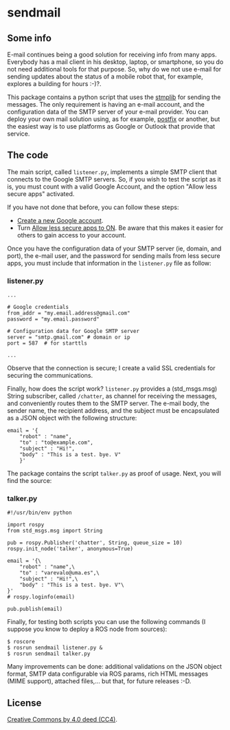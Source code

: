 # sendmail

## Some info

E-mail continues being a good solution for receiving info from many apps. Everybody has a mail client in his desktop, laptop, or smartphone, so you do not need additional tools for that purpose. So, why do we not use e-mail for sending updates about the status of a mobile robot that, for example, explores a building for hours :-)?.

This package contains a python script that uses the [stmplib](https://docs.python.org/es/3/library/smtplib.html) for sending the messages. The only requirement is having an e-mail account, and the configuration data of the SMTP server of your e-mail provider. You can deploy your own mail solution using, as for example, [postfix](https://www.postfix.org/) or another, but the easiest way is to use platforms as Google or Outlook that provide that service.

## The code

The main script, called `listener.py`, implements a simple SMTP client that connects to the Google SMTP servers. So, if you wish to test the script as it is, you must count with a valid Google Account, and the option "Allow less secure apps" activated.

If you have not done that before, you can follow these steps:
- [Create a new Google account](https://accounts.google.com/signup).
- Turn [Allow less secure apps to ON](https://myaccount.google.com/lesssecureapps). Be aware that this makes it easier for others to gain access to your account.

Once you have the configuration data of your SMTP server (ie, domain, and port), the e-mail user, and the password for sending mails from less secure apps, you must include that information in the `listener.py` file as follow:

### listener.py

```
...

# Google credentials
from_addr = "my.email.address@gmail.com"
password = "my.email.password"

# Configuration data for Google SMTP server
server = "smtp.gmail.com" # domain or ip
port = 587  # for starttls

...

```

Observe that the connection is secure; I create a valid SSL credentials for securing the communications.

Finally, how does the script work? `listener.py` provides a (std_msgs.msg) String subscriber, called `/chatter`, as channel for receiving the messages, and conveniently routes them to the SMTP server. The e-mail body, the sender name, the recipient address, and the subject must be encapsulated as a JSON object with the following structure:

```
email = '{ 
	"robot" : "name",
	"to" : "to@example.com",
	"subject" : "Hi!",
	"body" : "This is a test. bye. V"
	}'
```

The package contains the script `talker.py` as proof of usage. Next, you will find the source:

### talker.py

```
#!/usr/bin/env python

import rospy
from std_msgs.msg import String

pub = rospy.Publisher('chatter', String, queue_size = 10)
rospy.init_node('talker', anonymous=True)

email = '{\
	"robot" : "name",\
	"to" : "varevalo@uma.es",\
	"subject" : "Hi!",\
	"body" : "This is a test. bye. V"\
}'
# rospy.loginfo(email)

pub.publish(email)
```

Finally, for testing both scripts you can use the following commands (I suppose you know to deploy a ROS node from sources):

```
$ roscore
$ rosrun sendmail listener.py &
$ rosrun sendmail talker.py
```

Many improvements can be done: additional validations on the JSON object format, SMTP data configurable via ROS params, rich HTML messages (MIME support), attached files,... but that, for future releases :-D. 

## License

[Creative Commons by 4.0 deed (CC4)](https://creativecommons.org/licenses/by/4.0/).
